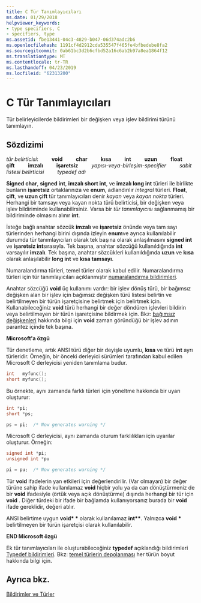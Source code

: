 ```yaml
---
title: C Tür Tanımlayıcıları
ms.date: 01/29/2018
helpviewer_keywords:
- type specifiers, C
- specifiers, type
ms.assetid: fbe13441-04c3-4829-b047-06d374adc2b6
ms.openlocfilehash: 1191cf4d2912cda535547f465fe4bfbedebe8fa2
ms.sourcegitcommit: 0ab61bc3d2b6cfbd52a16c6ab2b97a8ea1864f12
ms.translationtype: MT
ms.contentlocale: tr-TR
ms.lasthandoff: 04/23/2019
ms.locfileid: "62313200"
---
```

# <a name="c-type-specifiers"></a>C Tür Tanımlayıcıları

Tür belirleyicilerde bildirimleri bir değişken veya işlev bildirimi türünü tanımlayın.

## <a name="syntax"></a>Sözdizimi

*tür belirticisi*: &nbsp; &nbsp; &nbsp; &nbsp; **void** &nbsp; &nbsp; &nbsp; &nbsp; **char** &nbsp; &nbsp; &nbsp; &nbsp; **kısa** &nbsp; &nbsp; &nbsp; &nbsp; **int** &nbsp; &nbsp; &nbsp; &nbsp; **uzun** &nbsp; &nbsp; &nbsp; &nbsp; **float** &nbsp; &nbsp; &nbsp; &nbsp; **çift** &nbsp; &nbsp; &nbsp; &nbsp; **imzalı** &nbsp; &nbsp; &nbsp; &nbsp; **işaretsiz** &nbsp; &nbsp; &nbsp; &nbsp; *yapısı-veya-birleşim-specifier* &nbsp; &nbsp; &nbsp; &nbsp; *sabit listesi belirticisi* &nbsp; &nbsp; &nbsp; &nbsp; *typedef adı*

**Signed char**, **signed int**, **imzalı short int**, ve **imzalı long int** türleri ile birlikte bunların **işaretsiz**  ortaklarınıza ve **enum**, adlandırılır *integral* türleri. **Float**, **çift**, ve **uzun çift** tür tanımlayıcıları denir *kayan* veya *kayan nokta* türleri. Herhangi bir tamsayı veya kayan nokta türü belirticisi, bir değişken veya işlev bildiriminde kullanabilirsiniz. Varsa bir *tür tanımlayıcısı* sağlanmamış bir bildiriminde olmasını alınır **int**.

İsteğe bağlı anahtar sözcük **imzalı** ve **işaretsiz** önünde veya tam sayı türlerinden herhangi birini dışında izleyin **enum**ve ayrıca kullanılabilir durumda tür tanımlayıcıları olarak tek başına olarak anlaşılmasını **signed int** ve **işaretsiz int**sırasıyla. Tek başına, anahtar sözcüğü kullanıldığında **int** varsayılır **imzalı**. Tek başına, anahtar sözcükleri kullanıldığında **uzun** ve **kısa** olarak anlaşılabilir **long int** ve **kısa tamsayı**.

Numaralandırma türleri, temel türler olarak kabul edilir. Numaralandırma türleri için tür tanımlayıcıları açıklanmıştır [numaralandırma bildirimleri](../c-language/c-enumeration-declarations.md).

Anahtar sözcüğü **void** üç kullanımı vardır: bir işlev dönüş türü, bir bağımsız değişken alan bir işlev için bağımsız değişken türü listesi belirtin ve belirtilmeyen bir türün işaretçisine belirtmek için belirtmek için. Kullanabileceğiniz **void** türü herhangi bir değer döndüren işlevleri bildirin veya belirtilmeyen bir türün işaretçisine bildirmek için. Bkz: [bağımsız değişkenleri](../c-language/arguments.md) hakkında bilgi için **void** zaman göründüğü bir işlev adının parantez içinde tek başına.

**Microsoft'a özgü**

Tür denetleme, artık ANSI türü diğer bir deyişle uyumlu, **kısa** ve türü **int** ayrı türleridir. Örneğin, bir önceki derleyici sürümleri tarafından kabul edilen Microsoft C derleyicisi yeniden tanımlama budur.

```C
int   myfunc();
short myfunc();
```

Bu örnekte, aynı zamanda farklı türleri için yöneltme hakkında bir uyarı oluşturur:

```C
int *pi;
short *ps;

ps = pi;  /* Now generates warning */
```

Microsoft C derleyicisi, aynı zamanda oturum farklılıkları için uyarılar oluşturur. Örneğin:

```C
signed int *pi;
unsigned int *pu

pi = pu;  /* Now generates warning */
```

Tür **void** ifadelerin yan etkileri için değerlendirilir. (Var olmayan) bir değer türüne sahip ifade kullanılamaz **void** hiçbir yolu ya da can dönüştürmeniz de bir **void** ifadesiyle (örtük veya açık dönüştürme) dışında herhangi bir tür için **void** . Diğer türdeki bir ifade bir bağlamda kullanıyorsanız burada bir **void** ifade gereklidir, değeri atılır.

ANSI belirtime uygun <strong>void\* \*</strong>  olarak kullanılamaz <strong>int\*\*</strong>. Yalnızca **void** <strong>\*</strong> belirtilmeyen bir türün işaretçisi olarak kullanılabilir.

**END Microsoft özgü**

Ek tür tanımlayıcıları ile oluşturabileceğiniz **typedef** açıklandığı bildirimleri [Typedef bildirimleri](../c-language/typedef-declarations.md). Bkz: [temel türlerin depolanması](../c-language/storage-of-basic-types.md) her türün boyut hakkında bilgi için.

## <a name="see-also"></a>Ayrıca bkz.

[Bildirimler ve Türler](../c-language/declarations-and-types.md)
